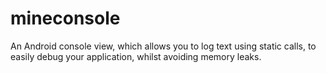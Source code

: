 # mineconsole
An Android console view, which allows you to log text using static calls, to easily debug your application, whilst avoiding memory leaks.
